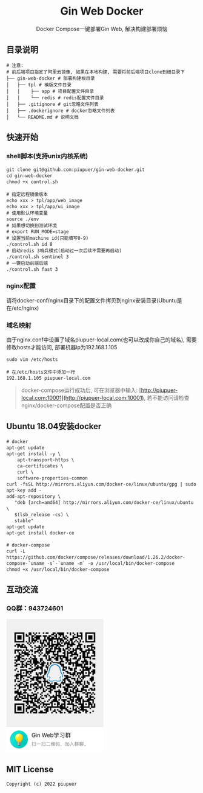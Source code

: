 <h1 align="center">Gin Web Docker</h1>

<div align="center">
Docker Compose一键部署Gin Web, 解决构建部署烦恼
</div>

## 目录说明
```
# 注意: 
# 前后端项目指定了阿里云镜像, 如果在本地构建, 需要将前后端项目clone到根目录下
├── gin-web-docker # 部署构建根目录
│   ├── tpl # 模版文件目录
│   │    ├── app # 项目配置文件目录
│   │    └── redis # redis配置文件目录
│   ├── .gitignore # git忽略文件列表
│   ├── .dockerignore # docker忽略文件列表
│   └── README.md # 说明文档

```

## 快速开始

### shell脚本(支持unix内核系统)

```
git clone git@github.com:piupuer/gin-web-docker.git
cd gin-web-docker
chmod +x control.sh

# 指定远程镜像版本
echo xxx > tpl/app/web_image
echo xxx > tpl/app/ui_image
# 使用默认环境变量
source ./env
# 如果想切换到测试环境
# export RUN_MODE=stage
# 设置当前machine id(只能填写0-9)
./control.sh id 8
# 启动redis 3哨兵模式(启动过一次后续不需要再启动)
./control.sh sentinel 3
# 一键启动前端后端
./control.sh fast 3
```

### nginx配置

请将docker-conf/nginx目录下的配置文件拷贝到nginx安装目录(Ubuntu是在/etc/nginx)

### 域名映射

由于nginx.conf中设置了域名piupuer-local.com(也可以改成你自己的域名), 需要修改hosts才能访问, 部署机器ip为192.168.1.105

```
sudo vim /etc/hosts

# 在/etc/hosts文件中添加一行
192.168.1.105 piupuer-local.com
```

> docker-compose运行成功后, 可在浏览器中输入: [http://piupuer-local.com:10001](http://piupuer-local.com:10001), 若不能访问请检查nginx/docker-compose配置是否正确


## Ubuntu 18.04安装docker
```shell
# docker
apt-get update
apt-get install -y \
    apt-transport-https \
    ca-certificates \
    curl \
    software-properties-common
curl -fsSL http://mirrors.aliyun.com/docker-ce/linux/ubuntu/gpg | sudo apt-key add -
add-apt-repository \
   "deb [arch=amd64] http://mirrors.aliyun.com/docker-ce/linux/ubuntu \
   $(lsb_release -cs) \
   stable"
apt-get update
apt-get install docker-ce

# docker-compose
curl -L https://github.com/docker/compose/releases/download/1.26.2/docker-compose-`uname -s`-`uname -m` -o /usr/local/bin/docker-compose
chmod +x /usr/local/bin/docker-compose
```


## 互动交流

### QQ群：943724601

<img src="https://github.com/piupuer/gin-web-images/blob/master/contact/qq_group.jpeg?raw=true" width="256" alt="QQ群" />

## MIT License

    Copyright (c) 2022 piupuer
